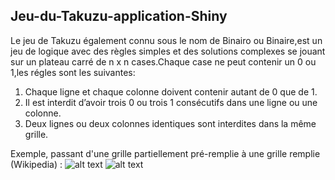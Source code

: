 ## Jeu-du-Takuzu-application-Shiny

Le jeu de Takuzu également connu sous le nom de Binairo ou Binaire,est un jeu de logique avec des règles simples et des solutions complexes se jouant sur un plateau carré de  n x n cases.Chaque case ne peut contenir un 0 ou 1,les régles sont les suivantes:
1. Chaque ligne et chaque colonne doivent contenir autant de 0 que de 1.
2. Il est interdit d’avoir trois 0 ou trois 1 consécutifs dans une ligne ou une colonne.
3. Deux lignes ou deux colonnes identiques sont interdites dans la même grille.

Exemple, passant d'une grille partiellement pré-remplie à une grille remplie (Wikipedia) :
![alt text](https://fr.wikipedia.org/wiki/Takuzu#/media/Fichier:Takuzu_unsolved_grid.svg " ")
![alt text](https://fr.wikipedia.org/wiki/Takuzu#/media/Fichier:Takuzu_solved_grid.svg " ")
